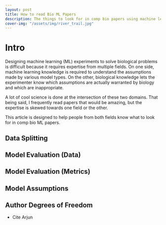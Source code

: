 ```yaml
---                                                                                                                                                                                                         
layout: post                                                                                                                                                                                                
title: How to read Bio ML Papers
description: The things to look for in comp bio papers using machine learning
cover-img: "/assets/img/river_trail.jpg"                                                                                                                                                                    
---
```


# Intro
Designing machine learning (ML) experiments to solve biological problems is difficult because it requires expertise from multiple fields.
On one side, machine learning knowledge is required to understand the assumptions made by various model types.
On the other, biological knowledge lets the experimenter know which assumptions are actually warranted by biology and which are inappropriate.

A lot of cool science is done at the intersection of these two domains.
That being said, I frequently read papers that would be amazing, but the expertise is skewed towards one field or the other.

This article is designed to help people from both fields know what to look for in comp bio ML papers.


## Data Splitting

## Model Evaluation (Data)

## Model Evaluation (Metrics)

## Model Assumptions

## Author Degrees of Freedom 
- Cite Arjun
